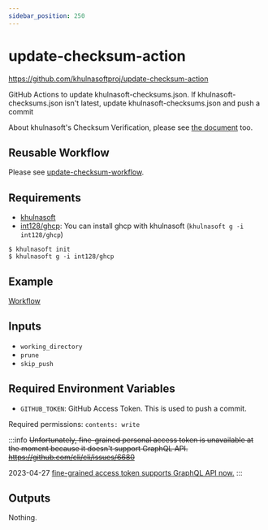 ```yaml
---
sidebar_position: 250
---
```


# update-checksum-action

https://github.com/khulnasoftproj/update-checksum-action

GitHub Actions to update khulnasoft-checksums.json. If khulnasoft-checksums.json isn't latest, update khulnasoft-checksums.json and push a commit

About khulnasoft's Checksum Verification, please see [the document](/docs/reference/security/checksum) too.

## Reusable Workflow

Please see [update-checksum-workflow](https://github.com/khulnasoftproj/update-checksum-workflow).

## Requirements

- [khulnasoft](https://khulnasoftproj.github.io/)
- [int128/ghcp](https://github.com/int128/ghcp): You can install ghcp with khulnasoft (`khulnasoft g -i int128/ghcp`)

```console
$ khulnasoft init
$ khulnasoft g -i int128/ghcp
```

## Example

[Workflow](https://github.com/khulnasoftproj/example-update-checksum/blob/main/.github/workflows/test.yaml)

## Inputs

- `working_directory`
- `prune`
- `skip_push`

## Required Environment Variables

- `GITHUB_TOKEN`: GitHub Access Token. This is used to push a commit.

Required permissions: `contents: write`

:::info
~~Unfortunately, fine-grained personal access token is unavailable at the moment because it doesn't support GraphQL API.~~
~~https://github.com/cli/cli/issues/6680~~

2023-04-27 [fine-grained access token supports GraphQL API now.](https://github.blog/changelog/2023-04-27-graphql-improvements-for-fine-grained-pats-and-github-apps/)
:::

## Outputs

Nothing.
